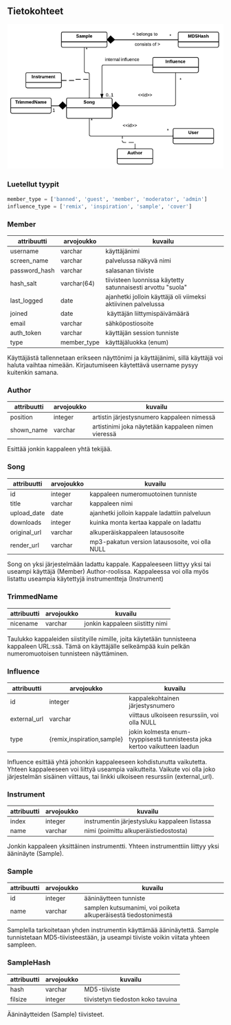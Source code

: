 ## Tietokohteet

![Tietosisältökaavio](tietosisalto.png)

### Luetellut tyypit
```python
member_type = ['banned', 'guest', 'member', 'moderator', 'admin']
influence_type = ['remix', 'inspiration', 'sample', 'cover']
```

### Member
|attribuutti	| arvojoukko 	| kuvailu
|---------------|---------------|----------|
| username		| varchar		| käyttäjänimi
| screen_name	| varchar		| palvelussa näkyvä nimi
| password_hash	| varchar		| salasanan tiiviste
| hash_salt		| varchar(64)	| tiivisteen luonnissa käytetty satunnaisesti arvottu "suola"
| last_logged	| date			| ajanhetki jolloin käyttäjä oli viimeksi aktiivinen palvelussa
| joined		| date			| käyttäjän liittymispäivämäärä
| email			| varchar		| sähköpostiosoite
| auth_token	| varchar		| käyttäjän session tunniste
| type			| member_type	| käyttäjäluokka (enum)

Käyttäjästä tallennetaan erikseen näyttönimi ja käyttäjänimi, sillä käyttäjä voi haluta vaihtaa nimeään. Kirjautumiseen käytettävä username pysyy kuitenkin samana.

### Author
|attribuutti	| arvojoukko 	| kuvailu
|---------------|---------------|----------|
| position		| integer		| artistin järjestysnumero kappaleen nimessä
| shown_name	| varchar		| artistinimi joka näytetään kappaleen nimen vieressä

Esittää jonkin kappaleen yhtä tekijää. 

### Song
|attribuutti	| arvojoukko 	| kuvailu
|---------------|---------------|----------|
| id			| integer		| kappaleen numeromuotoinen tunniste
| title			| varchar		| kappaleen nimi
| upload_date	| date			| ajanhetki jolloin kappale ladattiin palveluun
| downloads		| integer		| kuinka monta kertaa kappale on ladattu
| original_url	| varchar		| alkuperäiskappaleen latausosoite
| render_url 	| varchar		| mp3-pakatun version latausosoite, voi olla NULL

Song on yksi järjestelmään ladattu kappale. Kappaleeseen liittyy yksi tai useampi käyttäjä (Member) Author-roolissa. Kappaleessa voi olla myös listattu useampia käytettyjä instrumentteja (Instrument)

### TrimmedName
|attribuutti	| arvojoukko 	| kuvailu
|---------------|---------------|----------|
| nicename		| varchar		| jonkin kappaleen siistitty nimi

Taulukko kappaleiden siistityille nimille, joita käytetään tunnisteena kappaleen URL:ssä. Tämä on käyttäjälle selkeämpää kuin pelkän numeromuotoisen tunnisteen näyttäminen. 

### Influence
|attribuutti	| arvojoukko 				| kuvailu
|---------------|-------------------		|----------|
| id 			| integer					| kappalekohtainen järjestysnumero
| external_url	| varchar					| viittaus ulkoiseen resurssiin, voi olla NULL
| type			|{remix,inspiration,sample}	| jokin kolmesta enum-tyyppisestä tunnisteesta joka kertoo vaikutteen laadun

Influence esittää yhtä johonkin kappaleeseen kohdistunutta vaikutetta. Yhteen kappaleeseen voi liittyä useampia vaikutteita. Vaikute voi olla joko järjestelmän sisäinen viittaus, tai linkki ulkoiseen resurssiin (external_url).

### Instrument
|attribuutti	| arvojoukko 		| kuvailu
|---------------|-------------------|----------|
| index			| integer			| instrumentin järjestysluku kappaleen listassa
| name			| varchar			| nimi (poimittu alkuperäistiedostosta)

Jonkin kappaleen yksittäinen instrumentti. Yhteen instrumenttiin liittyy yksi ääninäyte (Sample).

### Sample
|attribuutti	| arvojoukko 	| kuvailu
|---------------|---------------|----------|
| id			| integer		| ääninäytteen tunniste
| name			| varchar		| samplen kutsumanimi, voi poiketa alkuperäisestä tiedostonimestä

Samplella tarkoitetaan yhden instrumentin käyttämää ääninäytettä. Sample tunnistetaan MD5-tiivisteestään, ja useampi tiiviste voikin viitata yhteen sampleen.

### SampleHash
|attribuutti	| arvojoukko 	| kuvailu
|---------------|---------------|----------|
| hash			| varchar		| MD5-tiiviste
| filsize		| integer		| tiivistetyn tiedoston koko tavuina

Ääninäytteiden (Sample) tiivisteet.

